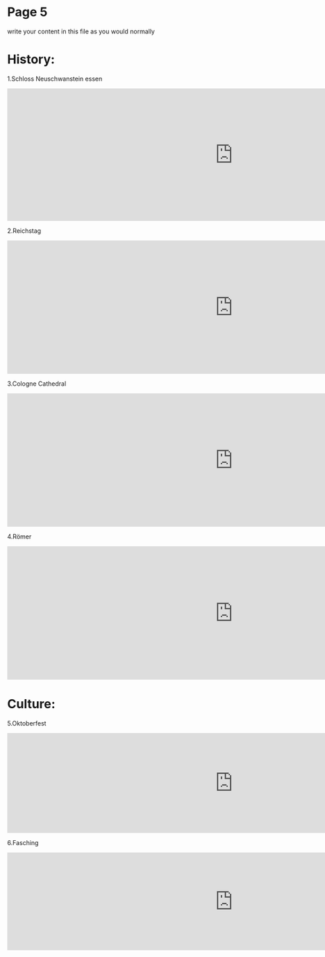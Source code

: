 <h1>Page 5</h1>
<p>write your content in this file as you would normally</p>

<h1>History:</h1>
<p>1.Schloss Neuschwanstein essen</p>
<iframe src="https://h5p.org/h5p/embed/1240610" width="1038" height="305" frameborder="0" allowfullscreen="allowfullscreen" allow="geolocation *; microphone *; camera *; midi *; encrypted-media *" title="Schloss Neuschwanstein"></iframe><script src="https://h5p.org/sites/all/modules/h5p/library/js/h5p-resizer.js" charset="UTF-8"></script>

<p>2.Reichstag</p>
<iframe src="https://h5p.org/h5p/embed/1240855" width="1038" height="307" frameborder="0" allowfullscreen="allowfullscreen" allow="geolocation *; microphone *; camera *; midi *; encrypted-media *" title="Reichstag"></iframe><script src="https://h5p.org/sites/all/modules/h5p/library/js/h5p-resizer.js" charset="UTF-8"></script>

<p>3.Cologne Cathedral</p>
<iframe src="https://h5p.org/h5p/embed/1240857" width="1038" height="307" frameborder="0" allowfullscreen="allowfullscreen" allow="geolocation *; microphone *; camera *; midi *; encrypted-media *" title="Cologne Cathedal"></iframe><script src="https://h5p.org/sites/all/modules/h5p/library/js/h5p-resizer.js" charset="UTF-8"></script>

<p>4.Römer</p>
<iframe src="https://h5p.org/h5p/embed/1240861" width="1038" height="307" frameborder="0" allowfullscreen="allowfullscreen" allow="geolocation *; microphone *; camera *; midi *; encrypted-media *" title="Römer"></iframe><script src="https://h5p.org/sites/all/modules/h5p/library/js/h5p-resizer.js" charset="UTF-8"></script>

<h1>Culture:</h1>
<p>5.Oktoberfest</p>
<iframe src="https://h5p.org/h5p/embed/1240862" width="1038" height="230" frameborder="0" allowfullscreen="allowfullscreen" allow="geolocation *; microphone *; camera *; midi *; encrypted-media *" title="Oktoberfest"></iframe><script src="https://h5p.org/sites/all/modules/h5p/library/js/h5p-resizer.js" charset="UTF-8"></script>

<p>6.Fasching</p>
<iframe src="https://h5p.org/h5p/embed/1240864" width="1038" height="225" frameborder="0" allowfullscreen="allowfullscreen" allow="geolocation *; microphone *; camera *; midi *; encrypted-media *" title="Fasching"></iframe><script src="https://h5p.org/sites/all/modules/h5p/library/js/h5p-resizer.js" charset="UTF-8"></script>
